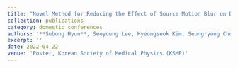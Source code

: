 ```yaml
---
title: "Novel Method for Reducing the Effect of Source Motion Blur on Digital Breast Tomosynthesis"
collection: publications
category: domestic conferences
authors: '**Subong Hyun**, Seoyoung Lee, Hyeongseok Kim, Seungryong Cho'
excerpt: ''
date: 2022-04-22
venue: 'Poster, Korean Society of Medical Physics (KSMP)'
---
```

